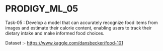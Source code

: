 # PRODIGY_ML_05

Task-05 :
Develop a model that can accurately recognize food items from images and estimate their calorie content, enabling users to track their dietary intake and make informed food choices.

Dataset :- https://www.kaggle.com/dansbecker/food-101
